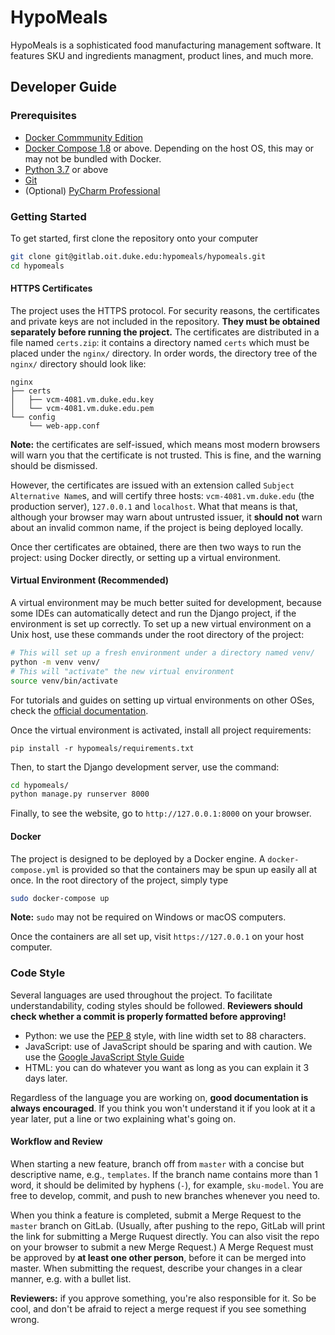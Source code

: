 # HypoMeals
HypoMeals is a sophisticated food manufacturing management software. It features SKU and ingredients managment, product lines, and much more.

## Developer Guide

### Prerequisites

* [Docker Commmunity Edition](https://hub.docker.com/search/?type=edition&offering=community)
* [Docker Compose 1.8](https://docs.docker.com/compose/install/) or above. Depending on the host OS, this may or may not be bundled with Docker.
* [Python 3.7](https://www.python.org/) or above
* [Git](https://git-scm.com/)
* (Optional) [PyCharm Professional](https://www.jetbrains.com/pycharm/)

### Getting Started

To get started, first clone the repository onto your computer

```bash
git clone git@gitlab.oit.duke.edu:hypomeals/hypomeals.git
cd hypomeals
```

#### HTTPS Certificates

The project uses the HTTPS protocol. For security reasons, the certificates and private keys are not included in the repository. **They must be obtained separately before running the project.** The certificates are distributed in a file named `certs.zip`: it contains a directory named `certs` which must be placed under the `nginx/` directory. In order words, the directory tree of the `nginx/` directory should look like:

```
nginx
├── certs
│   ├── vcm-4081.vm.duke.edu.key
│   └── vcm-4081.vm.duke.edu.pem
└── config
    └── web-app.conf
```

**Note:** the certificates are self-issued, which means most modern browsers will warn you that the certificate is not trusted. This is fine, and the warning should be dismissed.

However, the certificates are issued with an extension called `Subject Alternative Name`s, and will certify three hosts: `vcm-4081.vm.duke.edu` (the production server), `127.0.0.1` and `localhost`. What that means is that, although your browser may warn about untrusted issuer, it **should not** warn about an invalid common name, if the project is being deployed locally.

Once ther certificates are obtained, there are then two ways to run the project: using Docker directly, or setting up a virtual environment.

#### Virtual Environment (Recommended)

A virtual environment may be much better suited for development, because some IDEs can automatically detect and run the Django project, if the environment is set up correctly. To set up a new virtual environment on a Unix host, use these commands under the root directory of the project:

```bash
# This will set up a fresh environment under a directory named venv/
python -m venv venv/
# This will "activate" the new virtual environment
source venv/bin/activate
```

For tutorials and guides on setting up virtual environments on other OSes, check the [official documentation](https://docs.python.org/3/library/venv.html#module-venv).

Once the virtual environment is activated, install all project requirements:

```
pip install -r hypomeals/requirements.txt
```

Then, to start the Django development server, use the command:

```bash
cd hypomeals/
python manage.py runserver 8000
```

Finally, to see the website, go to `http://127.0.0.1:8000` on your browser. 

#### Docker

The project is designed to be deployed by a Docker engine. A `docker-compose.yml` is provided so that the containers may be spun up easily all at once. In the root directory of the project, simply type

```bash
sudo docker-compose up
```

**Note:** `sudo` may not be required on Windows or macOS computers.

Once the containers are all set up, visit `https://127.0.0.1` on your host computer.

### Code Style

Several languages are used throughout the project. To facilitate understandability, coding styles should be followed. **Reviewers should check whether a commit is properly formatted before approving!**

* Python: we use the [PEP 8](https://www.python.org/dev/peps/pep-0008/) style, with line width set to 88 characters.
* JavaScript: use of JavaScript should be sparing and with caution. We use the [Google JavaScript Style Guide](https://google.github.io/styleguide/javascriptguide.xml)
* HTML: you can do whatever you want as long as you can explain it 3 days later.

Regardless of the language you are working on, **good documentation is always encouraged**. If you think you won't understand it if you look at it a year later, put a line or two explaining what's going on.

#### Workflow and Review

When starting a new feature, branch off from `master` with a concise but descriptive name, e.g., `templates`. If the branch name contains more than 1 word, it should be delimited by hyphens (`-`), for example, `sku-model`. You are free to develop, commit, and push to new branches whenever you need to.

When you think a feature is completed, submit a Merge Request to the `master` branch on GitLab. (Usually, after pushing to the repo, GitLab will print the link for submitting a Merge Ruquest directly. You can also visit the repo on your browser to submit a new Merge Request.) A Merge Request must be approved by **at least one other person**, before it can be merged into master. When submitting the request, describe your changes in a clear manner, e.g. with a bullet list.

**Reviewers:** if you approve something, you're also responsible for it. So be cool, and don't be afraid to reject a merge request if you see something wrong.